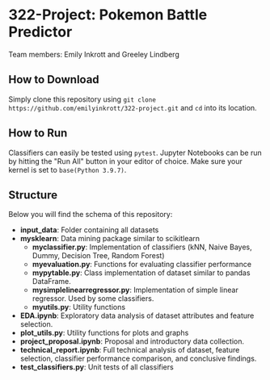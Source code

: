# 322-Project: Pokemon Battle Predictor
Team members: Emily Inkrott and Greeley Lindberg

## How to Download
Simply clone this repository using `git clone https://github.com/emilyinkrott/322-project.git` and `cd` into its location.

## How to Run
Classifiers can easily be tested using `pytest`. Jupyter Notebooks can be run by hitting the "Run All" button in your editor of choice. Make sure your kernel is set to `base(Python 3.9.7)`. 

## Structure
Below you will find the schema of this repository:
* __input_data__: Folder containing all datasets
* __mysklearn__: Data mining package similar to scikitlearn
    * __myclassifier.py__: Implementation of classifiers (kNN, Naive Bayes, Dummy, Decision Tree, Random Forest)
    * __myevaluation.py__: Functions for evaluating classifier performance
    * __mypytable.py__: Class implementation of dataset similar to pandas DataFrame.
    * __mysimplelinearregressor.py__: Implementation of simple linear regressor. Used by some classifiers.
    * __myutils.py__: Utility functions
* __EDA.ipynb__: Exploratory data analysis of dataset attributes and feature selection.
* __plot_utils.py__: Utility functions for plots and graphs
* __project_proposal.ipynb__: Proposal and introductory data collection.
* __technical_report.ipynb__: Full technical analysis of dataset, feature selection, classifier performance comparison, and conclusive findings.
* __test_classifiers.py__: Unit tests of all classifiers